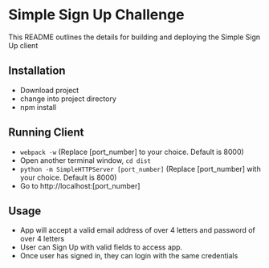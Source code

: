 # Simple Sign Up Challenge

This README outlines the details for building and deploying the Simple Sign Up client

## Installation

* Download project
* change into project directory
* npm install

## Running Client
* `webpack -w` (Replace [port_number] to your choice. Default is 8000)
* Open another terminal window, `cd dist`
* `python -m SimpleHTTPServer [port_number]` (Replace [port_number] with your choice. Default is 8000)
* Go to http://localhost:[port_number]

## Usage
* App will accept a valid email address of over 4 letters and password of over 4 letters
* User can Sign Up with valid fields to access app.
* Once user has signed in, they can login with the same credentials
